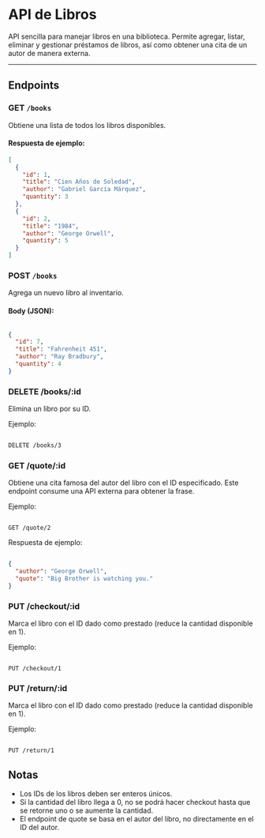 # API de Libros 

API sencilla para manejar libros en una biblioteca. Permite agregar, listar, eliminar y gestionar préstamos de libros, así como obtener una cita de un autor de manera externa.

---

## Endpoints

### GET `/books`
Obtiene una lista de todos los libros disponibles.

#### Respuesta de ejemplo:
```json
[
  {
    "id": 1,
    "title": "Cien Años de Soledad",
    "author": "Gabriel García Márquez",
    "quantity": 3
  },
  {
    "id": 2,
    "title": "1984",
    "author": "George Orwell",
    "quantity": 5
  }
]
```

### POST `/books`
Agrega un nuevo libro al inventario.

#### Body (JSON):
```json

{
  "id": 7,
  "title": "Fahrenheit 451",
  "author": "Ray Bradbury",
  "quantity": 4
}

```

### DELETE /books/:id
Elimina un libro por su ID.

Ejemplo:
```bash

DELETE /books/3

```

### GET /quote/:id
Obtiene una cita famosa del autor del libro con el ID especificado.
Este endpoint consume una API externa para obtener la frase.

Ejemplo:
```http

GET /quote/2

```

Respuesta de ejemplo:
```json

{
  "author": "George Orwell",
  "quote": "Big Brother is watching you."
}

```

### PUT /checkout/:id
Marca el libro con el ID dado como prestado (reduce la cantidad disponible en 1).

Ejemplo:
```http

PUT /checkout/1

```

### PUT /return/:id
Marca el libro con el ID dado como prestado (reduce la cantidad disponible en 1).

Ejemplo:
```http

PUT /return/1

```

## Notas
- Los IDs de los libros deben ser enteros únicos.
- Si la cantidad del libro llega a 0, no se podrá hacer checkout hasta que se retorne uno o se aumente la cantidad.
- El endpoint de quote se basa en el autor del libro, no directamente en el ID del autor.
